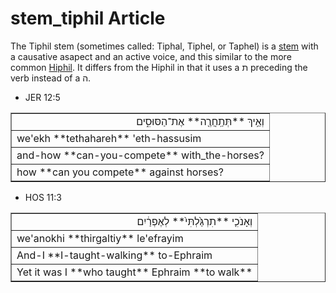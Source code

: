 # stem_tiphil Article
The Tiphil stem (sometimes called: Tiphal, Tiphel, or Taphel) is a [stem](https://git.door43.org/Door43/en-uhg/src/master/content/stem/02.md) with a causative asapect and an active voice, and this similar to the more common [Hiphil](https://git.door43.org/Door43/en-uhg/src/master/content/stem_hiphil/02.md). It differs from the Hiphil in that it uses a ת preceding the verb instead of a ה.

* JER 12:5
<table border="1" class="docutils">
<colgroup>
<col width="100%" />
</colgroup>
<tbody valign="top">
<tr class="row-odd" align="right"><td>וְאֵ֥יךְ **תְּתַֽחֲרֶ֖ה** אֶת־הַסּוּסִ֑ים</td>
</tr>
<tr class="row-even"><td>we'ekh **tethahareh** 'eth-hassusim</td>
</tr>
<tr class="row-odd"><td>and-how **can-you-compete** with_the-horses?</td>
</tr>
<tr class="row-even"><td>how **can you compete** against horses?</td>
</tr>
</tbody>
</table>

* HOS 11:3
<table border="1" class="docutils">
<colgroup>
<col width="100%" />
</colgroup>
<tbody valign="top">
<tr class="row-odd" align="right"><td>וְאָנֹכִ֤י **תִרְגַּ֙לְתִּי֙** לְאֶפְרַ֔יִם</td>
</tr>
<tr class="row-even"><td>we'anokhi **thirgaltiy** le'efrayim</td>
</tr>
<tr class="row-odd"><td>And-I **I-taught-walking** to-Ephraim</td>
</tr>
<tr class="row-even"><td>Yet it was I **who taught** Ephraim **to walk**</td>
</tr>
</tbody>
</table>